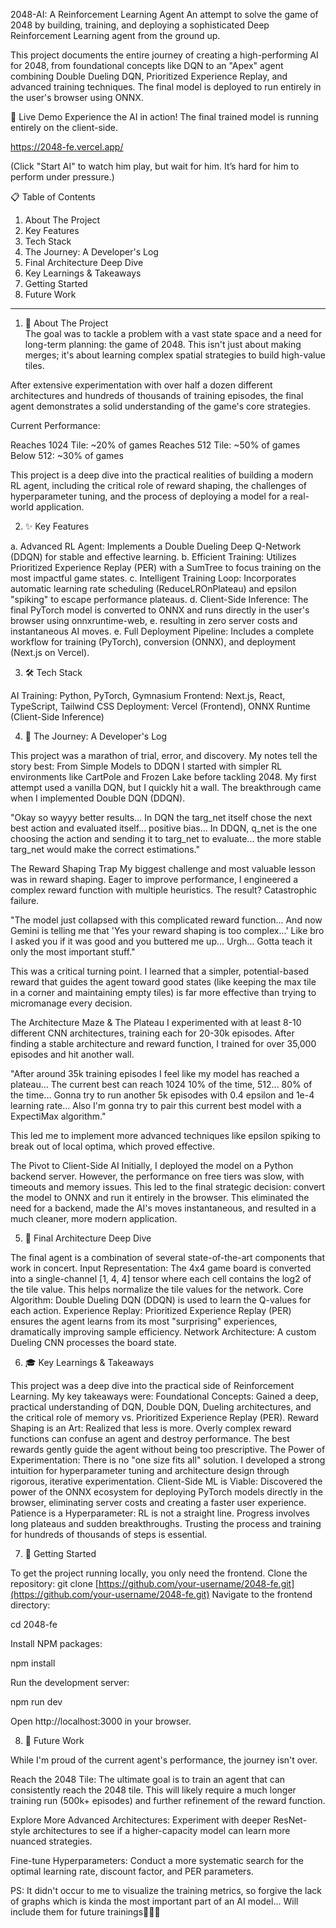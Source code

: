 2048-AI: A Reinforcement Learning Agent
An attempt to solve the game of 2048 by building, training, and deploying a sophisticated Deep Reinforcement Learning agent from the ground up.

This project documents the entire journey of creating a high-performing AI for 2048, from foundational concepts like DQN to an "Apex" agent combining Double Dueling DQN, Prioritized Experience Replay, and advanced training techniques. The final model is deployed to run entirely in the user's browser using ONNX.

🚀 Live Demo
Experience the AI in action! The final trained model is running entirely on the client-side.

https://2048-fe.vercel.app/

(Click "Start AI" to watch him play, but wait for him. It’s hard for him to perform under pressure.)

📋 Table of Contents

1. About The Project
2. Key Features
3. Tech Stack
4. The Journey: A Developer's Log
5. Final Architecture Deep Dive
6. Key Learnings & Takeaways
7. Getting Started
8. Future Work

---

1. 📖 About The Project  
   The goal was to tackle a problem with a vast state space and a need for long-term planning: the game of 2048. This isn't just about making merges; it's about learning complex spatial strategies to build high-value tiles.

After extensive experimentation with over half a dozen different architectures and hundreds of thousands of training episodes, the final agent demonstrates a solid understanding of the game's core strategies.

Current Performance:

Reaches 1024 Tile: ~20% of games
Reaches 512 Tile: ~50% of games
Below 512: ~30% of games

This project is a deep dive into the practical realities of building a modern RL agent, including the critical role of reward shaping, the challenges of hyperparameter tuning, and the process of deploying a model for a real-world application.

2. ✨ Key Features

a. Advanced RL Agent: Implements a Double Dueling Deep Q-Network (DDQN) for stable and effective learning.
b. Efficient Training: Utilizes Prioritized Experience Replay (PER) with a SumTree to focus training on the most impactful game states.
c. Intelligent Training Loop: Incorporates automatic learning rate scheduling (ReduceLROnPlateau) and epsilon "spiking" to escape performance plateaus.
d. Client-Side Inference: The final PyTorch model is converted to ONNX and runs directly in the user's browser using onnxruntime-web, e. resulting in zero server costs and instantaneous AI moves.
e. Full Deployment Pipeline: Includes a complete workflow for training (PyTorch), conversion (ONNX), and deployment (Next.js on Vercel).

3. 🛠️ Tech Stack

AI Training: Python, PyTorch, Gymnasium
Frontend: Next.js, React, TypeScript, Tailwind CSS
Deployment: Vercel (Frontend), ONNX Runtime (Client-Side Inference)

4. 🎢 The Journey: A Developer's Log

This project was a marathon of trial, error, and discovery. My notes tell the story best:
From Simple Models to DDQN
I started with simpler RL environments like CartPole and Frozen Lake before tackling 2048. My first attempt used a vanilla DQN, but I quickly hit a wall. The breakthrough came when I implemented Double DQN (DDQN).

"Okay so wayyy better results... In DQN the targ_net itself chose the next best action and evaluated itself... positive bias... In DDQN, q_net is the one choosing the action and sending it to targ_net to evaluate... the more stable targ_net would make the correct estimations."

The Reward Shaping Trap
My biggest challenge and most valuable lesson was in reward shaping. Eager to improve performance, I engineered a complex reward function with multiple heuristics. The result? Catastrophic failure.

"The model just collapsed with this complicated reward function... And now Gemini is telling me that 'Yes your reward shaping is too complex...' Like bro I asked you if it was good and you buttered me up... Urgh... Gotta teach it only the most important stuff."

This was a critical turning point. I learned that a simpler, potential-based reward that guides the agent toward good states (like keeping the max tile in a corner and maintaining empty tiles) is far more effective than trying to micromanage every decision.

The Architecture Maze & The Plateau
I experimented with at least 8-10 different CNN architectures, training each for 20-30k episodes. After finding a stable architecture and reward function, I trained for over 35,000 episodes and hit another wall.

"After around 35k training episodes I feel like my model has reached a plateau... The current best can reach 1024 10% of the time, 512... 80% of the time... Gonna try to run another 5k episodes with 0.4 epsilon and 1e-4 learning rate... Also I'm gonna try to pair this current best model with a ExpectiMax algorithm."

This led me to implement more advanced techniques like epsilon spiking to break out of local optima, which proved effective.

The Pivot to Client-Side AI
Initially, I deployed the model on a Python backend server. However, the performance on free tiers was slow, with timeouts and memory issues. This led to the final strategic decision: convert the model to ONNX and run it entirely in the browser. This eliminated the need for a backend, made the AI's moves instantaneous, and resulted in a much cleaner, more modern application.

5. 🧠 Final Architecture Deep Dive

The final agent is a combination of several state-of-the-art components that work in concert.
Input Representation: The 4x4 game board is converted into a single-channel [1, 4, 4] tensor where each cell contains the log2 of the tile value. This helps normalize the tile values for the network.
Core Algorithm: Double Dueling DQN (DDQN) is used to learn the Q-values for each action.
Experience Replay: Prioritized Experience Replay (PER) ensures the agent learns from its most "surprising" experiences, dramatically improving sample efficiency.
Network Architecture: A custom Dueling CNN processes the board state.

6. 🎓 Key Learnings & Takeaways

This project was a deep dive into the practical side of Reinforcement Learning. My key takeaways were:
Foundational Concepts: Gained a deep, practical understanding of DQN, Double DQN, Dueling architectures, and the critical role of memory vs. Prioritized Experience Replay (PER).
Reward Shaping is an Art: Realized that less is more. Overly complex reward functions can confuse an agent and destroy performance. The best rewards gently guide the agent without being too prescriptive.
The Power of Experimentation: There is no "one size fits all" solution. I developed a strong intuition for hyperparameter tuning and architecture design through rigorous, iterative experimentation.
Client-Side ML is Viable: Discovered the power of the ONNX ecosystem for deploying PyTorch models directly in the browser, eliminating server costs and creating a faster user experience.
Patience is a Hyperparameter: RL is not a straight line. Progress involves long plateaus and sudden breakthroughs. Trusting the process and training for hundreds of thousands of steps is essential.

7. 🚀 Getting Started

To get the project running locally, you only need the frontend.
Clone the repository:
git clone [https://github.com/your-username/2048-fe.git](https://github.com/your-username/2048-fe.git)
Navigate to the frontend directory:

cd 2048-fe

Install NPM packages:

npm install

Run the development server:

npm run dev

Open http://localhost:3000 in your browser.

8. 🔮 Future Work

While I'm proud of the current agent's performance, the journey isn't over.

Reach the 2048 Tile: The ultimate goal is to train an agent that can consistently reach the 2048 tile. This will likely require a much longer training run (500k+ episodes) and further refinement of the reward function.

Explore More Advanced Architectures: Experiment with deeper ResNet-style architectures to see if a higher-capacity model can learn more nuanced strategies.

Fine-tune Hyperparameters: Conduct a more systematic search for the optimal learning rate, discount factor, and PER parameters.

PS: It didn't occur to me to visualize the training metrics, so forgive the lack of graphs which is kinda the most important part of an AI model... Will include them for future trainings😤👍🏽
